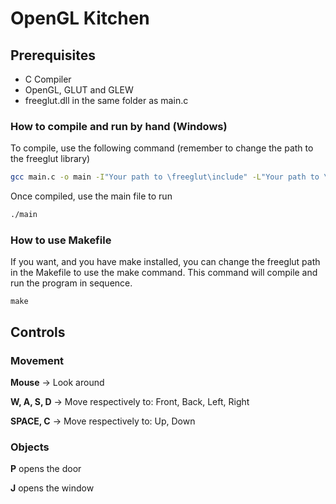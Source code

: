 # OpenGL Kitchen

## Prerequisites

- C Compiler
- OpenGL, GLUT and GLEW
- freeglut.dll in the same folder as main.c
  

### How to compile and run by hand (Windows)

To compile, use the following command (remember to change the path to the freeglut library)

```bash
gcc main.c -o main -I"Your path to \freeglut\include" -L"Your path to \freeglut\lib" -lfreeglut -lopengl32 -lglu32 -lm
```

Once compiled, use the main file to run

```bash
./main
```

### How to use Makefile

If you want, and you have make installed, you can change the freeglut path in the Makefile to use the make command. This command will compile and run the program in sequence.

```
make
```

## Controls

### Movement

**__Mouse__** -> Look around

**__W, A, S, D__** -> Move respectively to: Front, Back, Left, Right

**__SPACE, C__** -> Move respectively to: Up, Down
### Objects

**__P__** opens the door

**__J__** opens the window